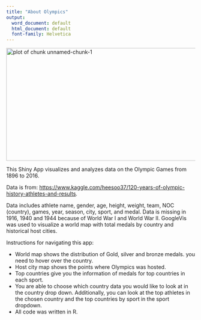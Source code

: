 ```yaml
---
title: "About Olympics"
output:
  word_document: default
  html_document: default
  font-family: Helvetica
---
```


<img src="https://si.wsj.net/public/resources/images/BN-XP752_OLYCLO_M_20180225084401.jpg" title="plot of chunk unnamed-chunk-1" alt="plot of chunk unnamed-chunk-1" width="700px" height="300px" />


This Shiny App visualizes and analyzes data on the Olympic Games from 1896 to 2016.


Data is from: https://www.kaggle.com/heesoo37/120-years-of-olympic-history-athletes-and-results.

Data includes athlete name, gender, age, height, weight, team, NOC (country), games, year, season, city, sport, and medal.
Data is missing in 1916, 1940 and 1944 because of World War I and World War II.
GoogleVis was used to visualize a world map with total medals by country and historical host cities. 

Instructions for navigating this app:
- World map shows the distribution of Gold, silver and bronze medals. you need to hover over the country.
- Host city map shows the points where Olympics was hosted.
- Top countries give you the information of medals for top countries in each sport.
- You are able to choose which country data you would like to look at in the country drop down. Additionally, you can look at the top athletes in the chosen country and the top countries by sport in the sport dropdown. 
- All code was written in R.
